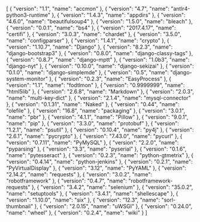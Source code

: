 [
    {
        "version": "1.1", 
        "name": "accmon"
    }, 
    {
        "version": "4.7", 
        "name": "antlr4-python3-runtime"
    }, 
    {
        "version": "1.4.3", 
        "name": "appdirs"
    }, 
    {
        "version": "4.6.0", 
        "name": "beautifulsoup4"
    }, 
    {
        "version": "1.5.0", 
        "name": "bleach"
    }, 
    {
        "version": "0.0.1", 
        "name": "bs4"
    }, 
    {
        "version": "2017.4.17", 
        "name": "certifi"
    }, 
    {
        "version": "3.0.3", 
        "name": "chardet"
    }, 
    {
        "version": "3.5.0", 
        "name": "configparser"
    }, 
    {
        "version": "1.4.1", 
        "name": "crypto"
    }, 
    {
        "version": "1.10.7", 
        "name": "Django"
    }, 
    {
        "version": "8.2.3", 
        "name": "django-bootstrap3"
    }, 
    {
        "version": "0.8.0", 
        "name": "django-classy-tags"
    }, 
    {
        "version": "0.8.7", 
        "name": "django-mptt"
    }, 
    {
        "version": "1.0b3", 
        "name": "django-nyt"
    }, 
    {
        "version": "0.10.0", 
        "name": "django-sekizai"
    }, 
    {
        "version": "0.1.0", 
        "name": "django-simplemde"
    }, 
    {
        "version": "0.5", 
        "name": "django-system-monitor"
    }, 
    {
        "version": "0.2.3", 
        "name": "EasyProcess"
    }, 
    {
        "version": "1.1", 
        "name": "fodtlmon"
    }, 
    {
        "version": "0.9999999", 
        "name": "html5lib"
    }, 
    {
        "version": "2.6.8", 
        "name": "Markdown"
    }, 
    {
        "version": "2.0.3", 
        "name": "multi-key-dict"
    }, 
    {
        "version": "2.1.4", 
        "name": "mysql-connector"
    }, 
    {
        "version": "0.1.31", 
        "name": "Naked"
    }, 
    {
        "version": "0.44", 
        "name": "olefile"
    }, 
    {
        "version": "16.8", 
        "name": "packaging"
    }, 
    {
        "version": "3.0.1", 
        "name": "pbr"
    }, 
    {
        "version": "4.1.1", 
        "name": "Pillow"
    }, 
    {
        "version": "9.0.1", 
        "name": "pip"
    }, 
    {
        "version": "3.3.0", 
        "name": "protobuf"
    }, 
    {
        "version": "1.2.1", 
        "name": "psutil"
    }, 
    {
        "version": "0.10.4", 
        "name": "py4j"
    }, 
    {
        "version": "2.6.1", 
        "name": "pycrypto"
    }, 
    {
        "version": "7.43.0", 
        "name": "pycurl"
    }, 
    {
        "version": "0.7.11", 
        "name": "PyMySQL"
    }, 
    {
        "version": "2.2.0", 
        "name": "pyparsing"
    }, 
    {
        "version": "3.3", 
        "name": "pyserial"
    }, 
    {
        "version": "0.1.6", 
        "name": "pytesseract"
    }, 
    {
        "version": "0.2.3", 
        "name": "python-gtmetrix"
    }, 
    {
        "version": "0.4.14", 
        "name": "python-jenkins"
    }, 
    {
        "version": "0.2.1", 
        "name": "PyVirtualDisplay"
    }, 
    {
        "version": "3.12", 
        "name": "PyYAML"
    }, 
    {
        "version": "2.14.2", 
        "name": "requests"
    }, 
    {
        "version": "3.0.2", 
        "name": "robotframework"
    }, 
    {
        "version": "0.4.7", 
        "name": "robotframework-requests"
    }, 
    {
        "version": "3.4.2", 
        "name": "selenium"
    }, 
    {
        "version": "35.0.2", 
        "name": "setuptools"
    }, 
    {
        "version": "3.4.1", 
        "name": "shellescape"
    }, 
    {
        "version": "1.10.0", 
        "name": "six"
    }, 
    {
        "version": "12.3", 
        "name": "sorl-thumbnail"
    }, 
    {
        "version": "2.0.15", 
        "name": "uWSGI"
    }, 
    {
        "version": "0.24.0", 
        "name": "wheel"
    }, 
    {
        "version": "0.2.4", 
        "name": "wiki"
    }
]